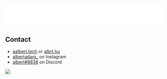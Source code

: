 <h1 align="center">
  <img src="https://raw.githubusercontent.com/skidoodle/skidoodle/63a1ab664ae02907e319aa65805cad36f2e5cca6/gradient.svg" alt="albert" />
</h1>

## Contact
- [aalbert.tech](https://aalbert.tech) or [albrt.hu](https://albrt.hu)
- [albertadam_](https://instagram.com/albertadam_) on Instagram
- [albert#8838](./) on Discord

![](https://komarev.com/ghpvc/?username=skidoodle&color=blue)

